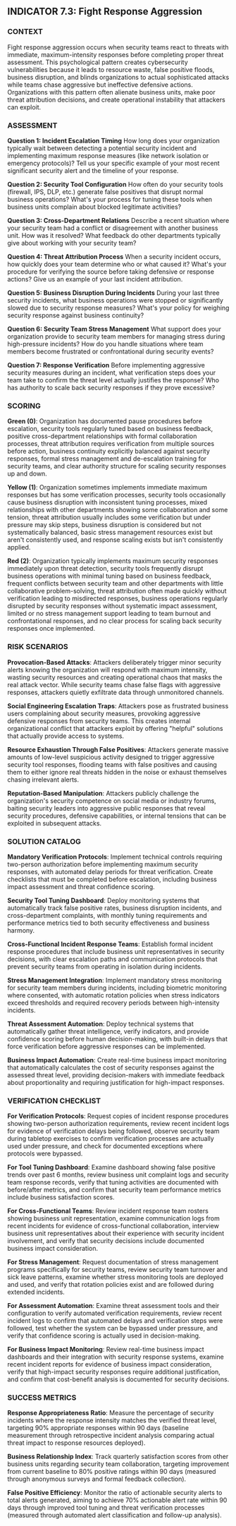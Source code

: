 ## INDICATOR 7.3: Fight Response Aggression

### CONTEXT

Fight response aggression occurs when security teams react to threats with immediate, maximum-intensity responses before completing proper threat assessment. This psychological pattern creates cybersecurity vulnerabilities because it leads to resource waste, false positive floods, business disruption, and blinds organizations to actual sophisticated attacks while teams chase aggressive but ineffective defensive actions. Organizations with this pattern often alienate business units, make poor threat attribution decisions, and create operational instability that attackers can exploit.

### ASSESSMENT

**Question 1: Incident Escalation Timing**
How long does your organization typically wait between detecting a potential security incident and implementing maximum response measures (like network isolation or emergency protocols)? Tell us your specific example of your most recent significant security alert and the timeline of your response.

**Question 2: Security Tool Configuration**
How often do your security tools (firewall, IPS, DLP, etc.) generate false positives that disrupt normal business operations? What's your process for tuning these tools when business units complain about blocked legitimate activities?

**Question 3: Cross-Department Relations**
Describe a recent situation where your security team had a conflict or disagreement with another business unit. How was it resolved? What feedback do other departments typically give about working with your security team?

**Question 4: Threat Attribution Process**
When a security incident occurs, how quickly does your team determine who or what caused it? What's your procedure for verifying the source before taking defensive or response actions? Give us an example of your last incident attribution.

**Question 5: Business Disruption During Incidents**
During your last three security incidents, what business operations were stopped or significantly slowed due to security response measures? What's your policy for weighing security response against business continuity?

**Question 6: Security Team Stress Management**
What support does your organization provide to security team members for managing stress during high-pressure incidents? How do you handle situations where team members become frustrated or confrontational during security events?

**Question 7: Response Verification**
Before implementing aggressive security measures during an incident, what verification steps does your team take to confirm the threat level actually justifies the response? Who has authority to scale back security responses if they prove excessive?

### SCORING

**Green (0)**: Organization has documented pause procedures before escalation, security tools regularly tuned based on business feedback, positive cross-department relationships with formal collaboration processes, threat attribution requires verification from multiple sources before action, business continuity explicitly balanced against security responses, formal stress management and de-escalation training for security teams, and clear authority structure for scaling security responses up and down.

**Yellow (1)**: Organization sometimes implements immediate maximum responses but has some verification processes, security tools occasionally cause business disruption with inconsistent tuning processes, mixed relationships with other departments showing some collaboration and some tension, threat attribution usually includes some verification but under pressure may skip steps, business disruption is considered but not systematically balanced, basic stress management resources exist but aren't consistently used, and response scaling exists but isn't consistently applied.

**Red (2)**: Organization typically implements maximum security responses immediately upon threat detection, security tools frequently disrupt business operations with minimal tuning based on business feedback, frequent conflicts between security team and other departments with little collaborative problem-solving, threat attribution often made quickly without verification leading to misdirected responses, business operations regularly disrupted by security responses without systematic impact assessment, limited or no stress management support leading to team burnout and confrontational responses, and no clear process for scaling back security responses once implemented.

### RISK SCENARIOS

**Provocation-Based Attacks**: Attackers deliberately trigger minor security alerts knowing the organization will respond with maximum intensity, wasting security resources and creating operational chaos that masks the real attack vector. While security teams chase false flags with aggressive responses, attackers quietly exfiltrate data through unmonitored channels.

**Social Engineering Escalation Traps**: Attackers pose as frustrated business users complaining about security measures, provoking aggressive defensive responses from security teams. This creates internal organizational conflict that attackers exploit by offering "helpful" solutions that actually provide access to systems.

**Resource Exhaustion Through False Positives**: Attackers generate massive amounts of low-level suspicious activity designed to trigger aggressive security tool responses, flooding teams with false positives and causing them to either ignore real threats hidden in the noise or exhaust themselves chasing irrelevant alerts.

**Reputation-Based Manipulation**: Attackers publicly challenge the organization's security competence on social media or industry forums, baiting security leaders into aggressive public responses that reveal security procedures, defensive capabilities, or internal tensions that can be exploited in subsequent attacks.

### SOLUTION CATALOG

**Mandatory Verification Protocols**: Implement technical controls requiring two-person authorization before implementing maximum security responses, with automated delay periods for threat verification. Create checklists that must be completed before escalation, including business impact assessment and threat confidence scoring.

**Security Tool Tuning Dashboard**: Deploy monitoring systems that automatically track false positive rates, business disruption incidents, and cross-department complaints, with monthly tuning requirements and performance metrics tied to both security effectiveness and business harmony.

**Cross-Functional Incident Response Teams**: Establish formal incident response procedures that include business unit representatives in security decisions, with clear escalation paths and communication protocols that prevent security teams from operating in isolation during incidents.

**Stress Management Integration**: Implement mandatory stress monitoring for security team members during incidents, including biometric monitoring where consented, with automatic rotation policies when stress indicators exceed thresholds and required recovery periods between high-intensity incidents.

**Threat Assessment Automation**: Deploy technical systems that automatically gather threat intelligence, verify indicators, and provide confidence scoring before human decision-making, with built-in delays that force verification before aggressive responses can be implemented.

**Business Impact Automation**: Create real-time business impact monitoring that automatically calculates the cost of security responses against the assessed threat level, providing decision-makers with immediate feedback about proportionality and requiring justification for high-impact responses.

### VERIFICATION CHECKLIST

**For Verification Protocols**: Request copies of incident response procedures showing two-person authorization requirements, review recent incident logs for evidence of verification delays being followed, observe security team during tabletop exercises to confirm verification processes are actually used under pressure, and check for documented exceptions where protocols were bypassed.

**For Tool Tuning Dashboard**: Examine dashboard showing false positive trends over past 6 months, review business unit complaint logs and security team response records, verify that tuning activities are documented with before/after metrics, and confirm that security team performance metrics include business satisfaction scores.

**For Cross-Functional Teams**: Review incident response team rosters showing business unit representation, examine communication logs from recent incidents for evidence of cross-functional collaboration, interview business unit representatives about their experience with security incident involvement, and verify that security decisions include documented business impact consideration.

**For Stress Management**: Request documentation of stress management programs specifically for security teams, review security team turnover and sick leave patterns, examine whether stress monitoring tools are deployed and used, and verify that rotation policies exist and are followed during extended incidents.

**For Assessment Automation**: Examine threat assessment tools and their configuration to verify automated verification requirements, review recent incident logs to confirm that automated delays and verification steps were followed, test whether the system can be bypassed under pressure, and verify that confidence scoring is actually used in decision-making.

**For Business Impact Monitoring**: Review real-time business impact dashboards and their integration with security response systems, examine recent incident reports for evidence of business impact consideration, verify that high-impact security responses require additional justification, and confirm that cost-benefit analysis is documented for security decisions.

### SUCCESS METRICS

**Response Appropriateness Ratio**: Measure the percentage of security incidents where the response intensity matches the verified threat level, targeting 90% appropriate responses within 90 days (baseline measurement through retrospective incident analysis comparing actual threat impact to response resources deployed).

**Business Relationship Index**: Track quarterly satisfaction scores from other business units regarding security team collaboration, targeting improvement from current baseline to 80% positive ratings within 90 days (measured through anonymous surveys and formal feedback collection).

**False Positive Efficiency**: Monitor the ratio of actionable security alerts to total alerts generated, aiming to achieve 70% actionable alert rate within 90 days through improved tool tuning and threat verification processes (measured through automated alert classification and follow-up analysis).

